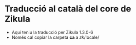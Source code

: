 Traducció al català del core de Zikula
======================================
- Aquí teniu la traducció per Zikula 1.3.0-6
- Només cal copiar la carpeta **ca** a *zk*/locale/
